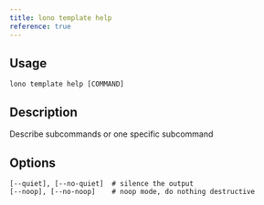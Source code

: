 ```yaml
---
title: lono template help
reference: true
---
```


## Usage

    lono template help [COMMAND]

## Description

Describe subcommands or one specific subcommand


## Options

```
[--quiet], [--no-quiet]  # silence the output
[--noop], [--no-noop]    # noop mode, do nothing destructive
```
